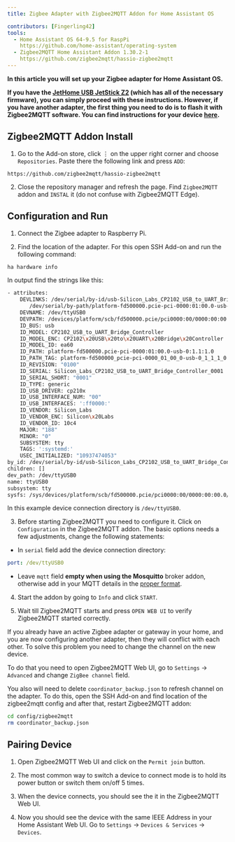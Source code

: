 ```yaml
---
title: Zigbee Adapter with Zigbee2MQTT Addon for Home Assistant OS

contributors: [Fingerling42]
tools:
  - Home Assistant OS 64-9.5 for RaspPi
    https://github.com/home-assistant/operating-system
  - Zigbee2MQTT Home Assistant Addon 1.30.2-1
    https://github.com/zigbee2mqtt/hassio-zigbee2mqtt
---
```


**In this article you will set up your Zigbee adapter for Home Assistant OS.**

<robo-wiki-picture src="home-assistant/zigbee2mqtt.png" />

**If you have the [JetHome USB JetStick Z2](https://jethome.ru/z2/?sl=en) (which has all of the necessary firmware), you can simply proceed with these instructions. However, if you have another adapter, the first thing you need to do is to flash it with Zigbee2MQTT software. You can find instructions for your device [here](https://www.zigbee2mqtt.io/information/supported_adapters.html).**

## Zigbee2MQTT Addon Install

1. Go to the Add-on store, click ⋮ on the upper right corner and choose `Repositories`. Paste there the following link and press `ADD`:
```
https://github.com/zigbee2mqtt/hassio-zigbee2mqtt
```
2. Close the repository manager and refresh the page. Find `Zigbee2MQTT` addon and `INSTAL` it (do not confuse with Zigbee2MQTT Edge).

## Configuration and Run

1. Connect the Zigbee adapter to Raspberry Pi.

<robo-wiki-picture src="home-assistant/connect-stick.gif" />

2. Find the location of the adapter. For this open SSH Add-on and run the following command:

<code-helper copy additionalLine="Home Assistant Command Line">

```bash
ha hardware info
```

</code-helper>

In output find the strings like this:

<code-helper additionalLine="Home Assistant Command Line">

```bash
- attributes:
    DEVLINKS: /dev/serial/by-id/usb-Silicon_Labs_CP2102_USB_to_UART_Bridge_Controller_0001-if00-port0
       /dev/serial/by-path/platform-fd500000.pcie-pci-0000:01:00.0-usb-0:1.1:1.0-port0
    DEVNAME: /dev/ttyUSB0
    DEVPATH: /devices/platform/scb/fd500000.pcie/pci0000:00/0000:00:00.0/0000:01:00.0/usb1/1-1/1-1.1/1-1.1:1.0/ttyUSB0/tty/ttyUSB0
    ID_BUS: usb
    ID_MODEL: CP2102_USB_to_UART_Bridge_Controller
    ID_MODEL_ENC: CP2102\x20USB\x20to\x20UART\x20Bridge\x20Controller
    ID_MODEL_ID: ea60
    ID_PATH: platform-fd500000.pcie-pci-0000:01:00.0-usb-0:1.1:1.0
    ID_PATH_TAG: platform-fd500000_pcie-pci-0000_01_00_0-usb-0_1_1_1_0
    ID_REVISION: "0100"
    ID_SERIAL: Silicon_Labs_CP2102_USB_to_UART_Bridge_Controller_0001
    ID_SERIAL_SHORT: "0001"
    ID_TYPE: generic
    ID_USB_DRIVER: cp210x
    ID_USB_INTERFACE_NUM: "00"
    ID_USB_INTERFACES: ':ff0000:'
    ID_VENDOR: Silicon_Labs
    ID_VENDOR_ENC: Silicon\x20Labs
    ID_VENDOR_ID: 10c4
    MAJOR: "188"
    MINOR: "0"
    SUBSYSTEM: tty
    TAGS: ':systemd:'
    USEC_INITIALIZED: "10937474053"
by_id: /dev/serial/by-id/usb-Silicon_Labs_CP2102_USB_to_UART_Bridge_Controller_0001-if00-port0
children: []
dev_path: /dev/ttyUSB0
name: ttyUSB0
subsystem: tty
sysfs: /sys/devices/platform/scb/fd500000.pcie/pci0000:00/0000:00:00.0/0000:01:00.0/usb1/1-1/1-1.1/1-1.1:1.0/ttyUSB0/tty/ttyUSB0
```

</code-helper>

In this example device connection directory is `/dev/ttyUSB0`.

3. Before starting Zigbee2MQTT you need to configure it. Click on `Configuration` in the Zigbee2MQTT addon. The basic options needs a few adjustments, change the following statements:

<robo-wiki-picture src="home-assistant/hassos-zigbee2mqtt-config.png" />

- In `serial` field add the device connection directory:

<code-helper copy>

```yaml
port: /dev/ttyUSB0
```

</code-helper>

- Leave `mqtt` field **empty when using the Mosquitto** broker addon, otherwise add in your MQTT details in the [proper format](https://www.zigbee2mqtt.io/guide/configuration/mqtt.html#server-connection).

4. Start the addon by going to `Info` and click `START`.

5. Wait till Zigbee2MQTT starts and press `OPEN WEB UI` to verify Zigbee2MQTT started correctly.

<robo-wiki-note type="warning">

  If you already have an active Zigbee adapter or gateway in your home, and you are now configuring another adapter, then they will conflict with each other. To solve this problem you need to change the channel on the new device.

  To do that you need to open Zigbee2MQTT Web UI, go to `Settings` → `Advanced` and change `ZigBee channel` field.

  You also will need to delete `coordinator_backup.json` to refresh channel on the adapter. To do this, open the SSH Add-on and find location of the zigbee2mqtt config and after that, restart Zigbee2MQTT addon:

</robo-wiki-note>

<code-helper additionalLine="Home Assistant Command Line">

```bash
cd config/zigbee2mqtt
rm coordinator_backup.json
```

</code-helper>

## Pairing Device

1. Open Zigbee2MQTT Web UI and click on the `Permit join` button.

2. The most common way to switch a device to connect mode is to hold its power button or switch them on/off 5 times.

<robo-wiki-picture src="home-assistant/switch-device.gif" />

3. When the device connects, you should see the it in the Zigbee2MQTT Web UI.

<robo-wiki-picture src="home-assistant/zigbee-2-mqtt-addon-ui.png" />

4. Now you should see the device with the same IEEE Address in your Home Assistant Web UI. Go to `Settings` -> `Devices & Services` -> `Devices`.
